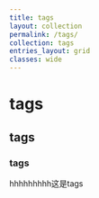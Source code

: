 ```yaml
---
title: tags
layout: collection
permalink: /tags/
collection: tags
entries_layout: grid
classes: wide
---
```



# tags

## tags

### tags

hhhhhhhhh这是tags

